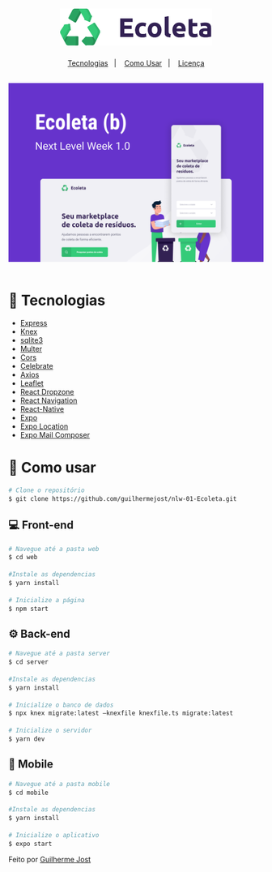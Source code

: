 <h1 align="center">
 <img src="./.github/logo.png" width="300">
</h1>




<p align="center">
  <a href="#rocket-tecnologias">Tecnologias</a>&nbsp;&nbsp;&nbsp;|&nbsp;&nbsp;&nbsp;
  <a href="#hammer-como-usar">Como Usar</a>&nbsp;&nbsp;&nbsp;|&nbsp;&nbsp;&nbsp;
  <a href="#page_with_curl-licença">Licença</a>
</p>

<br>
<img src="./.github/cover.png">
<br>
<br>



# :rocket: Tecnologias

-  [Express](https://expressjs.com/)
-  [Knex](http://knexjs.org/)
-  [sqlite3](https://www.sqlite.org/index.html)
-  [Multer](https://github.com/expressjs/multer)
-  [Cors](https://www.npmjs.com/package/cors)
-  [Celebrate](https://github.com/arb/celebrate)
-  [Axios](https://github.com/axios/axios)
-  [Leaflet](https://leafletjs.com/index.html)
-  [React Dropzone](https://react-dropzone.js.org/)
-  [React Navigation](https://reactnavigation.org/)
-  [React-Native](https://facebook.github.io/react-native/)
-  [Expo](https://expo.io/)
-  [Expo Location](https://docs.expo.io/versions/latest/sdk/location/)
-  [Expo Mail Composer](https://docs.expo.io/versions/latest/sdk/mail-composer/)


# :hammer: Como usar

```bash
# Clone o repositório
$ git clone https://github.com/guilhermejost/nlw-01-Ecoleta.git
```

## :computer: Front-end

```bash
# Navegue até a pasta web
$ cd web

#Instale as dependencias
$ yarn install

# Inicialize a página
$ npm start
```
## :gear: Back-end

```bash
# Navegue até a pasta server
$ cd server

#Instale as dependencias
$ yarn install

# Inicialize o banco de dados
$ npx knex migrate:latest —knexfile knexfile.ts migrate:latest

# Inicialize o servidor
$ yarn dev
```

## :iphone: Mobile

```bash
# Navegue até a pasta mobile
$ cd mobile

#Instale as dependencias
$ yarn install

# Inicialize o aplicativo
$ expo start
```

Feito por [Guilherme Jost](https://www.linkedin.com/in/guilherme-jost-a317a71a2/)
